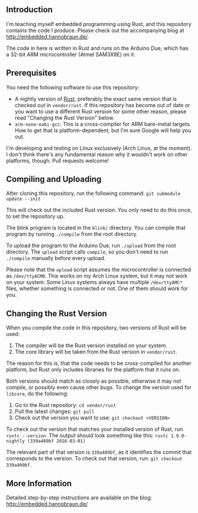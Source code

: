 ## Introduction

I'm teaching myself embedded programming using Rust, and this repository contains the code I produce. Please check out the accompanying blog at http://embedded.hannobraun.de/.

The code in here is written in Rust and runs on the Arduino Due, which has a 32-bit ARM microcontroller (Atmel SAM3X8E) on it.


## Prerequisites

You need the following software to use this repository:
- A nightly version of [Rust](http://rust-lang.org), preferably the exact same version that is checked out in `vendor/rust`. If this repository has become out of date or you want to use a different Rust version for some other reason, please read "Changing the Rust Version" below.
- `arm-none-eabi-gcc`: This is a cross-compiler for ARM bare-metal targets. How to get that is platform-dependent, but I'm sure Google will help you out.

I'm developing and testing on Linux exclusively (Arch Linux, at the moment). I don't think there's any fundamental reason why it wouldn't work on other platforms, though. Pull requests welcome!


## Compiling and Uploading

After cloning this repository, run the following command:
`git submodule update --init`

This will check out the included Rust version. You only need to do this once, to set the repository up.

The blink program is located in the `blink/` directory. You can compile that program by running `./compile` from the root directory.

To upload the program to the Arduino Due, run `./upload` from the root directory. The `upload` script calls `compile`, so you don't need to run `./compile` manually before every upload.

Please note that the `upload` script assumes the microcontroller is connected as `/dev/ttyACM0`. This works on my Arch Linux system, but it may not work on your system. Some Linux systems always have multiple `/dev/ttyAMC*` files, whether something is connected or not. One of them should work for you.


## Changing the Rust Version

When you compile the code in this repository, two versions of Rust will be used:
1. The compiler will be the Rust version installed on your system.
1. The core library will be taken from the Rust version in `vendor/rust`.

The reason for this is, that the code needs to be cross-compiled for another platform, but Rust only includes libraries for the platform that it runs on.

Both versions should match as closely as possible, otherwise it may not compile, or possibly even cause other bugs. To change the version used for `libcore`, do the following:
1. Go to the Rust repository: `cd vendor/rust`
1. Pull the latest changes: `git pull`
1. Check out the version you want to use: `git checkout <VERSION>`

To check out the version that matches your installed version of Rust, run `rustc --version`. The output should look something like this:
`rustc 1.9.0-nightly (339a409bf 2016-03-01)`

The relevant part of that version is `339a409bf`, as it identifies the commit that corresponds to the version. To check out that version, run: `git checkout 339a409bf`.


## More Information

Detailed step-by-step instructions are available on the blog:
http://embedded.hannobraun.de/
